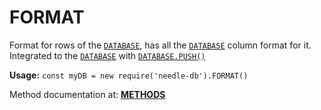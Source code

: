 # FORMAT

Format for rows of the [`DATABASE`](https://github.com/NeedleChat/NeedleDB/blob/docs/docs/DATABASE.md), has all the [`DATABASE`](https://github.com/NeedleChat/NeedleDB/blob/docs/docs/DATABASE.md) column format for it. Integrated to the [`DATABASE`](https://github.com/NeedleChat/NeedleDB/blob/docs/docs/DATABASE.md) with [`DATABASE.PUSH()`](https://github.com/NeedleChat/NeedleDB/blob/docs/docs/DATABASE/methods/PUSH.md)

**Usage:** `const myDB = new require('needle-db').FORMAT()`

Method documentation at: [**METHODS**](https://github.com/NeedleChat/NeedleDB/tree/docs/docs/DATABASE/classes/FORMAT/methods)
